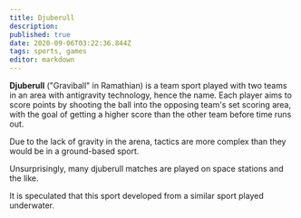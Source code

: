 ```yaml
---
title: Djuberull
description: 
published: true
date: 2020-09-06T03:22:36.844Z
tags: sports, games
editor: markdown
---
```


**Djuberull** ("Graviball" in Ramathian) is a team sport played with two teams in an area with antigravity technology, hence the name. Each player aims to score points by shooting the ball into the opposing team's set scoring area, with the goal of getting a higher score than the other team before time runs out.

Due to the lack of gravity in the arena, tactics are more complex than they would be in a ground-based sport.

Unsurprisingly, many djuberull matches are played on space stations and the like.

It is speculated that this sport developed from a similar sport played underwater.